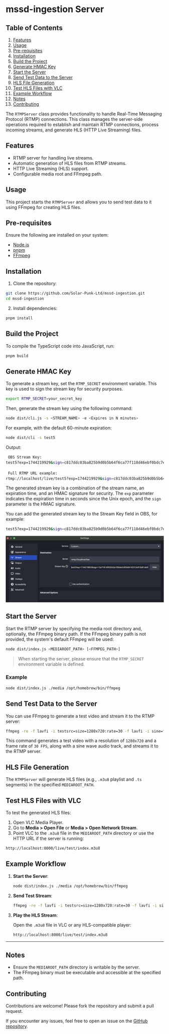 # mssd-ingestion Server

## Table of Contents

1. [Features](#features)
2. [Usage](#usage)
3. [Pre-requisites](#pre-requisites)
4. [Installation](#installation)
5. [Build the Project](#build-the-project)
6. [Generate HMAC Key](#generate-hmac-key)
7. [Start the Server](#start-the-server)
8. [Send Test Data to the Server](#send-test-data-to-the-server)
9. [HLS File Generation](#hls-file-generation)
10. [Test HLS Files with VLC](#test-hls-files-with-vlc)
11. [Example Workflow](#example-workflow)
12. [Notes](#notes)
13. [Contributing](#contributing)

The `RTMPServer` class provides functionality to handle Real-Time Messaging Protocol (RTMP) connections. This class manages the server-side operations required to establish and maintain RTMP connections, process incoming streams, and generate HLS (HTTP Live Streaming) files.

## Features

- RTMP server for handling live streams.
- Automatic generation of HLS files from RTMP streams.
- HTTP Live Streaming (HLS) support.
- Configurable media root and FFmpeg path.

## Usage

This project starts the `RTMPServer` and allows you to send test data to it using FFmpeg for creating HLS files.

## Pre-requisites

Ensure the following are installed on your system:

- [Node.js](https://nodejs.org/)
- [pnpm](https://pnpm.io/)
- [FFmpeg](https://ffmpeg.org/)

## Installation

1. Clone the repository:

```bash
git clone https://github.com/Solar-Punk-Ltd/mssd-ingestion.git
cd mssd-ingestion
```

2. Install dependencies:

```bash
pnpm install
```

## Build the Project

To compile the TypeScript code into JavaScript, run:

```bash
pnpm build
```

## Generate HMAC Key

To generate a stream key, set the `RTMP_SECRET` environment variable. This key is used to sign the stream key for security purposes.

```bash
export RTMP_SECRET=your_secret_key
```

Then, generate the stream key using the following command:

```bash
node dist/cli.js -s <STREAM_NAME> -e <Expires in N minutes>
```

For example, with the default 60-minute expiration:

```bash
node dist/cli -s test5
```

Output:

```bash
 OBS Stream Key:
test5?exp=1744219929&sign=c817ddc03ba825b9d0b5b64f6ca77f118d46ebf0bdc7e75743697d9421c5a340

 Full RTMP URL example:
rtmp://localhost/live/test5?exp=1744219929&sign=c817ddc03ba825b9d0b5b64f6ca77f118d46ebf0bdc7e75743697d9421c5a340
```

The generated stream key is a combination of the stream name, an expiration time, and an HMAC signature for security. The `exp` parameter indicates the expiration time in seconds since the Unix epoch, and the `sign` parameter is the HMAC signature.

You can add the generated stream key to the Stream Key field in OBS, for example:

```bash
test5?exp=1744219929&sign=c817ddc03ba825b9d0b5b64f6ca77f118d46ebf0bdc7e75743697d9421c5a340
```

![OBS settings](./assets/obs.png)

## Start the Server

Start the RTMP server by specifying the media root directory and, optionally, the FFmpeg binary path. If the FFmpeg binary path is not provided, the system's default FFmpeg will be used:

```bash
node dist/index.js <MEDIAROOT_PATH> [<FFMPEG_PATH>]
```

> When starting the server, please ensure that the `RTMP_SECRET` environment variable is defined.

### Example

```bash
node dist/index.js ./media /opt/homebrew/bin/ffmpeg
```

## Send Test Data to the Server

You can use FFmpeg to generate a test video and stream it to the RTMP server:

```bash
ffmpeg -re -f lavfi -i testsrc=size=1280x720:rate=30 -f lavfi -i sine=frequency=1000 -c:v libx264 -preset veryfast -b:v 1500k -g 50 -c:a aac -b:a 128k -ar 44100 -f flv rtmp://localhost/live/test5?exp=1744219929&sign=c817ddc03ba825b9d0b5b64f6ca77f118d46ebf0bdc7e75743697d9421c5a340
```

This command generates a test video with a resolution of `1280x720` and a frame rate of `30 FPS`, along with a sine wave audio track, and streams it to the RTMP server.

## HLS File Generation

The `RTMPServer` will generate HLS files (e.g., `.m3u8` playlist and `.ts` segments) in the specified `MEDIAROOT_PATH`.

## Test HLS Files with VLC

To test the generated HLS files:

1. Open VLC Media Player.
2. Go to **Media > Open File** or **Media > Open Network Stream**.
3. Point VLC to the `.m3u8` file in the `MEDIAROOT_PATH` directory or use the HTTP URL if the server is running:

```bash
http://localhost:8000/live/test/index.m3u8
```

## Example Workflow

1. **Start the Server**:

   ```bash
   node dist/index.js ./media /opt/homebrew/bin/ffmpeg
   ```

2. **Send Test Stream**:

   ```bash
   ffmpeg -re -f lavfi -i testsrc=size=1280x720:rate=30 -f lavfi -i sine=frequency=1000 -c:v libx264 -preset veryfast -b:v 1500k -g 50 -c:a aac -b:a 128k -ar 44100 -f flv rtmp://localhost/live/test
   ```

3. **Play the HLS Stream**:

   Open the `.m3u8` file in VLC or any HLS-compatible player:

   ```bash
   http://localhost:8000/live/test/index.m3u8
   ```

---

## Notes

- Ensure the `MEDIAROOT_PATH` directory is writable by the server.
- The FFmpeg binary must be executable and accessible at the specified path.

## Contributing

Contributions are welcome! Please fork the repository and submit a pull request.

If you encounter any issues, feel free to open an issue on the [GitHub repository](https://github.com/Solar-Punk-Ltd/mssd-ingestion).
